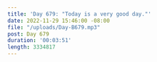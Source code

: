 ```yaml
---
title: 'Day 679: "Today is a very good day."'
date: 2022-11-29 15:46:00 -08:00
file: "/uploads/Day-B679.mp3"
post: Day 679
duration: '00:03:51'
length: 3334817
---
```


